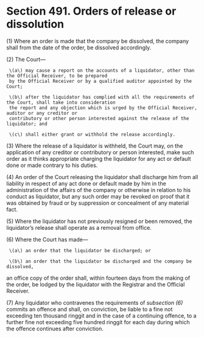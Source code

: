 # Section 491. Orders of release or dissolution

\(1\) Where an order is made that the company be dissolved, the company shall from the date of the order, be dissolved accordingly.

\(2\) The Court—

     \(a\) may cause a report on the accounts of a liquidator, other than the Official Receiver, to be prepared  
     by the Official Receiver or by a qualified auditor appointed by the Court;

     \(b\) after the liquidator has complied with all the requirements of the Court, shall take into consideration  
     the report and any objection which is urged by the Official Receiver, auditor or any creditor or  
     contributory or other person interested against the release of the liquidator; and

     \(c\) shall either grant or withhold the release accordingly.

\(3\) Where the release of a liquidator is withheld, the Court may, on the application of any creditor or contributory or person interested, make such order as it thinks appropriate charging the liquidator for any act or default done or made contrary to his duties.

\(4\) An order of the Court releasing the liquidator shall discharge him from all liability in respect of any act done or default made by him in the administration of the affairs of the company or otherwise in relation to his conduct as liquidator, but any such order may be revoked on proof that it was obtained by fraud or by suppression or concealment of any material fact.

\(5\) Where the liquidator has not previously resigned or been removed, the liquidator’s release shall operate as a removal from office.

\(6\) Where the Court has made—

     \(a\) an order that the liquidator be discharged; or

     \(b\) an order that the liquidator be discharged and the company be dissolved,

an office copy of the order shall, within fourteen days from the making of the order, be lodged by the liquidator with the Registrar and the Official Receiver.

\(7\) Any liquidator who contravenes the requirements of _subsection \(6\)_ commits an offence and shall, on conviction, be liable to a fine not exceeding ten thousand ringgit and in the case of a continuing offence, to a further fine not exceeding five hundred ringgit for each day during which the offence continues after conviction.

